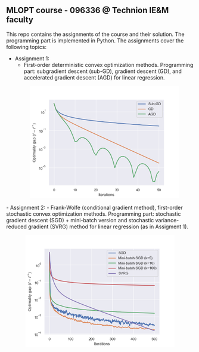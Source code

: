 ## MLOPT course - 096336 @ Technion IE&M faculty 

This repo contains the assignments of the course and their solution. The programming part is implemented in Python.
The assignments cover the following topics:
- Assignment 1:
  - First-order deterministic convex optimization methods. Programming part: subgradient descent (sub-GD), gradient descent (GD), and accelerated gradient descent (AGD) for linear regression.
  <p align="center">
  <img src="Assignment1/outputs/opt_gap_plot_PD.png" width="400">
</p>
- Assignment 2:
  - Frank-Wolfe (conditional gradient method), first-order stochastic convex optimization methods. Programming part: stochastic gradient descent (SGD) + mini-batch version and stochastic variance-reduced gradient (SVRG) method for linear regression (as in Assigment 1).
  <p align="center">
  <img src="Assignment2/outputs/opt_gap.png" width="400">
</p>




